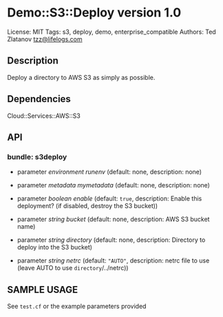 # Demo::S3::Deploy version 1.0

License: MIT
Tags: s3, deploy, demo, enterprise_compatible
Authors: Ted Zlatanov <tzz@lifelogs.com>

## Description
Deploy a directory to AWS S3 as simply as possible.

## Dependencies
Cloud::Services::AWS::S3

## API
### bundle: s3deploy
* parameter _environment_ *runenv* (default: none, description: none)

* parameter _metadata_ *mymetadata* (default: none, description: none)

* parameter _boolean_ *enable* (default: `true`, description: Enable this deployment? (if disabled, destroy the S3 bucket))

* parameter _string_ *bucket* (default: none, description: AWS S3 bucket name)

* parameter _string_ *directory* (default: none, description: Directory to deploy into the S3 bucket)

* parameter _string_ *netrc* (default: `"AUTO"`, description: netrc file to use (leave AUTO to use `directory`/../netrc))


## SAMPLE USAGE
See `test.cf` or the example parameters provided

